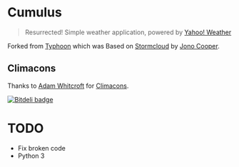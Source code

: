 # Cumulus
> Resurrected!
> Simple weather application, powered by [Yahoo! Weather](http://weather.yahoo.com)

Forked from [Typhoon](https://github.com/apandada1/typhoon) which was
Based on [Stormcloud](http://getstormcloud.com/) by [Jono Cooper](https://twitter.com/consindo).

## Climacons

Thanks to [Adam Whitcroft](https://twitter.com/AdamWhitcroft) for [Climacons](http://adamwhitcroft.com/climacons/).

[![Bitdeli badge](https://d2weczhvl823v0.cloudfront.net/apandada1/typhoon/trend.png)](https://bitdeli.com/free)

# TODO
- Fix broken code
- Python 3
